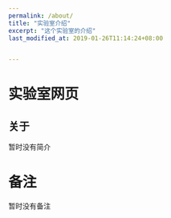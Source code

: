 ```yaml
---
permalink: /about/
title: "实验室介绍"
excerpt: "这个实验室的介绍"
last_modified_at: 2019-01-26T11:14:24+08:00


---
```


# 实验室网页

## 关于

暂时没有简介

# 备注

暂时没有备注